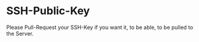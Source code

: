 # SSH-Public-Key
Please Pull-Request your SSH-Key if you want it, to be able, to be pulled to the Server.
